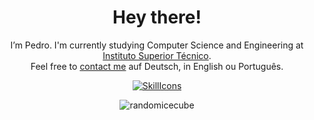 <div align="center">

# Hey there!

I’m Pedro. I'm currently studying Computer Science and Engineering at [Instituto Superior Técnico](https://tecnico.ulisboa.pt/en/).\
Feel free to [contact me](mailto:pedro_lameiras@icloud.com) auf Deutsch, in English ou Português.


[![SkillIcons](https://skillicons.dev/icons?i=cpp,c,py,java,git,gitlab,linux,vue,vscode,idea)](https://skillicons.dev)<br/>
<p align="center"><img src="https://github-readme-streak-stats.herokuapp.com/?user=randomicecube&theme=dark" alt="randomicecube"/></p>

</div>
